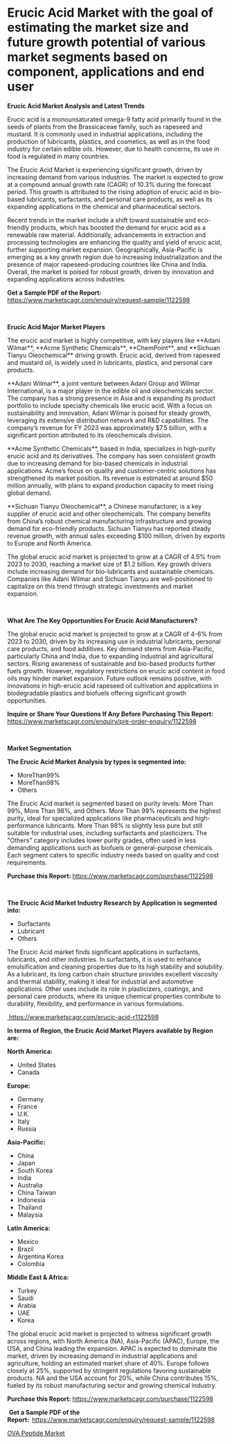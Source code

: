 <p><h1>Erucic Acid Market with the goal of estimating the market size and future growth potential of various market segments based on component, applications and end user</h1></p><p><strong>Erucic Acid Market Analysis and Latest Trends</strong></p>
<p><p>Erucic acid is a monounsaturated omega-9 fatty acid primarily found in the seeds of plants from the Brassicaceae family, such as rapeseed and mustard. It is commonly used in industrial applications, including the production of lubricants, plastics, and cosmetics, as well as in the food industry for certain edible oils. However, due to health concerns, its use in food is regulated in many countries.</p><p>The Erucic Acid Market is experiencing significant growth, driven by increasing demand from various industries. The market is expected to grow at a compound annual growth rate (CAGR) of 10.3% during the forecast period. This growth is attributed to the rising adoption of erucic acid in bio-based lubricants, surfactants, and personal care products, as well as its expanding applications in the chemical and pharmaceutical sectors.</p><p>Recent trends in the market include a shift toward sustainable and eco-friendly products, which has boosted the demand for erucic acid as a renewable raw material. Additionally, advancements in extraction and processing technologies are enhancing the quality and yield of erucic acid, further supporting market expansion. Geographically, Asia-Pacific is emerging as a key growth region due to increasing industrialization and the presence of major rapeseed-producing countries like China and India. Overall, the market is poised for robust growth, driven by innovation and expanding applications across industries.</p></p>
<p><strong>Get a Sample PDF of the Report:&nbsp;</strong> <a href="https://www.marketscagr.com/enquiry/request-sample/1122598?utm_campaign=2008&utm_medium=2&utm_source=Github&utm_content=ia&utm_term=25012025&utm_id=erucic-acid">https://www.marketscagr.com/enquiry/request-sample/1122598</a></p>
<p>&nbsp;</p>
<p><strong>Erucic Acid Major Market Players</strong></p>
<p><p>The erucic acid market is highly competitive, with key players like **Adani Wilmar**, **Acme Synthetic Chemicals**, **ChemPoint**, and **Sichuan Tianyu Oleochemical** driving growth. Erucic acid, derived from rapeseed and mustard oil, is widely used in lubricants, plastics, and personal care products.</p><p>**Adani Wilmar**, a joint venture between Adani Group and Wilmar International, is a major player in the edible oil and oleochemicals sector. The company has a strong presence in Asia and is expanding its product portfolio to include specialty chemicals like erucic acid. With a focus on sustainability and innovation, Adani Wilmar is poised for steady growth, leveraging its extensive distribution network and R&D capabilities. The company’s revenue for FY 2023 was approximately $7.5 billion, with a significant portion attributed to its oleochemicals division.</p><p>**Acme Synthetic Chemicals**, based in India, specializes in high-purity erucic acid and its derivatives. The company has seen consistent growth due to increasing demand for bio-based chemicals in industrial applications. Acme’s focus on quality and customer-centric solutions has strengthened its market position. Its revenue is estimated at around $50 million annually, with plans to expand production capacity to meet rising global demand.</p><p>**Sichuan Tianyu Oleochemical**, a Chinese manufacturer, is a key supplier of erucic acid and other oleochemicals. The company benefits from China’s robust chemical manufacturing infrastructure and growing demand for eco-friendly products. Sichuan Tianyu has reported steady revenue growth, with annual sales exceeding $100 million, driven by exports to Europe and North America.</p><p>The global erucic acid market is projected to grow at a CAGR of 4.5% from 2023 to 2030, reaching a market size of $1.2 billion. Key growth drivers include increasing demand for bio-lubricants and sustainable chemicals. Companies like Adani Wilmar and Sichuan Tianyu are well-positioned to capitalize on this trend through strategic investments and market expansion.</p></p>
<p>&nbsp;</p>
<p><strong>What Are The Key Opportunities For Erucic Acid Manufacturers?</strong></p>
<p><p>The global erucic acid market is projected to grow at a CAGR of 4-6% from 2023 to 2030, driven by its increasing use in industrial lubricants, personal care products, and food additives. Key demand stems from Asia-Pacific, particularly China and India, due to expanding industrial and agricultural sectors. Rising awareness of sustainable and bio-based products further fuels growth. However, regulatory restrictions on erucic acid content in food oils may hinder market expansion. Future outlook remains positive, with innovations in high-erucic acid rapeseed oil cultivation and applications in biodegradable plastics and biofuels offering significant growth opportunities.</p></p>
<p><strong>Inquire or Share Your Questions If Any Before Purchasing This Report:</strong> <a href="https://www.marketscagr.com/enquiry/pre-order-enquiry/1122598?utm_campaign=2008&utm_medium=2&utm_source=Github&utm_content=ia&utm_term=25012025&utm_id=erucic-acid">https://www.marketscagr.com/enquiry/pre-order-enquiry/1122598</a></p>
<p>&nbsp;</p>
<p><strong>Market Segmentation</strong></p>
<p><strong>The Erucic Acid Market Analysis by types is segmented into:</strong></p>
<p><ul><li>MoreThan99%</li><li>MoreThan98%</li><li>Others</li></ul></p>
<p><p>The Erucic Acid market is segmented based on purity levels: More Than 99%, More Than 98%, and Others. More Than 99% represents the highest purity, ideal for specialized applications like pharmaceuticals and high-performance lubricants. More Than 98% is slightly less pure but still suitable for industrial uses, including surfactants and plasticizers. The "Others" category includes lower purity grades, often used in less demanding applications such as biofuels or general-purpose chemicals. Each segment caters to specific industry needs based on quality and cost requirements.</p></p>
<p><strong>Purchase this Report:&nbsp;</strong><a href="https://www.marketscagr.com/purchase/1122598?utm_campaign=2008&utm_medium=2&utm_source=Github&utm_content=ia&utm_term=25012025&utm_id=erucic-acid">https://www.marketscagr.com/purchase/1122598</a></p>
<p>&nbsp;</p>
<p><strong>The Erucic Acid Market Industry Research by Application is segmented into:</strong></p>
<p><ul><li>Surfactants</li><li>Lubricant</li><li>Others</li></ul></p>
<p><p>The Erucic Acid market finds significant applications in surfactants, lubricants, and other industries. In surfactants, it is used to enhance emulsification and cleaning properties due to its high stability and solubility. As a lubricant, its long carbon chain structure provides excellent viscosity and thermal stability, making it ideal for industrial and automotive applications. Other uses include its role in plasticizers, coatings, and personal care products, where its unique chemical properties contribute to durability, flexibility, and performance in various formulations.</p></p>
<p><a href="https://www.marketscagr.com/erucic-acid-r1122598?utm_campaign=2008&utm_medium=2&utm_source=Github&utm_content=ia&utm_term=25012025&utm_id=erucic-acid">&nbsp;https://www.marketscagr.com/erucic-acid-r1122598</a></p>
<p><strong>In terms of Region, the Erucic Acid Market Players available by Region are:</strong></p>
<p>
    <p> <strong> North America: </strong>
        <ul>
            <li>United States</li>
            <li>Canada</li>
        </ul>
        </p> 
    <p> <strong> Europe: </strong>
        <ul>
            <li>Germany</li>
            <li>France</li>
            <li>U.K.</li>
            <li>Italy</li>
            <li>Russia</li>
        </ul>
        </p> 
    <p> <strong> Asia-Pacific: </strong>
        <ul>
            <li>China</li>
            <li>Japan</li>
            <li>South Korea</li>
            <li>India</li>
            <li>Australia</li>
            <li>China Taiwan</li>
            <li>Indonesia</li>
            <li>Thailand</li>
            <li>Malaysia</li>
        </ul>
        </p> 
    <p> <strong> Latin America: </strong>
        <ul>
            <li>Mexico</li>
            <li>Brazil</li>
            <li>Argentina Korea</li>
            <li>Colombia</li>
        </ul>
        </p> 
    <p> <strong> Middle East & Africa: </strong>
        <ul>
            <li>Turkey</li>
            <li>Saudi</li>
            <li>Arabia</li>
            <li>UAE</li>
            <li>Korea</li>
        </ul>
    </p>
    </p>
<p><p>The global erucic acid market is projected to witness significant growth across regions, with North America (NA), Asia-Pacific (APAC), Europe, the USA, and China leading the expansion. APAC is expected to dominate the market, driven by increasing demand in industrial applications and agriculture, holding an estimated market share of 40%. Europe follows closely at 25%, supported by stringent regulations favoring sustainable products. NA and the USA account for 20%, while China contributes 15%, fueled by its robust manufacturing sector and growing chemical industry.</p></p>
<p><strong>Purchase this Report: </strong><a href="https://www.marketscagr.com/purchase/1122598?utm_campaign=2008&utm_medium=2&utm_source=Github&utm_content=ia&utm_term=25012025&utm_id=erucic-acid">https://www.marketscagr.com/purchase/1122598</a></p>
<p>&nbsp;<strong>Get a Sample PDF of the Report:&nbsp;&nbsp;</strong><a href="https://www.marketscagr.com/enquiry/request-sample/1122598?utm_campaign=2008&utm_medium=2&utm_source=Github&utm_content=ia&utm_term=25012025&utm_id=erucic-acid">https://www.marketscagr.com/enquiry/request-sample/1122598</a></p>
<p><strong></strong></p>
<p><p><a href="https://github.com/PeterParrish5/Market-Research-Report-List-7/blob/main/ova-peptide-market.md?utm_campaign=2008&utm_medium=2&utm_source=Github&utm_content=ia&utm_term=25012025&utm_id=erucic-acid">OVA Peptide Market</a></p></p>